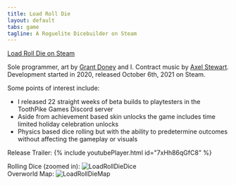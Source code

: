 ```yaml
---
title: Load Roll Die
layout: default
tabs: game
tagline: A Roguelite Dicebuilder on Steam
---
```

[Load Roll Die on Steam](https://store.steampowered.com/app/1410140/Load_Roll_Die/)

Sole programmer, art by <a href="https://www.linkedin.com/in/grantdoney/" target=null>Grant Doney</a> and I. Contract music by <a href="https://soundcloud.com/axelstewart" target=null>Axel Stewart</a>. Development started in 2020, released October 6th, 2021 on Steam.

Some points of interest include:
* I released 22 straight weeks of beta builds to playtesters in the ToothPike Games Discord server
* Aside from achievement based skin unlocks the game includes time limited holiday celebration unlocks
* Physics based dice rolling but with the ability to predetermine outcomes without affecting the gameplay or visuals


Release Trailer:
{% include youtubePlayer.html id="7xHh86qGfC8" %}

Rolling Dice (zoomed in):
![LoadRollDieDice](https://jordanfaasbush.com/Images/d10gifshowcase.gif)<br>
Overworld Map:
![LoadRollDieMap](https://jordanfaasbush.com/Images/livelyMapVideoTrimmedGifOptimized.gif)<br>

